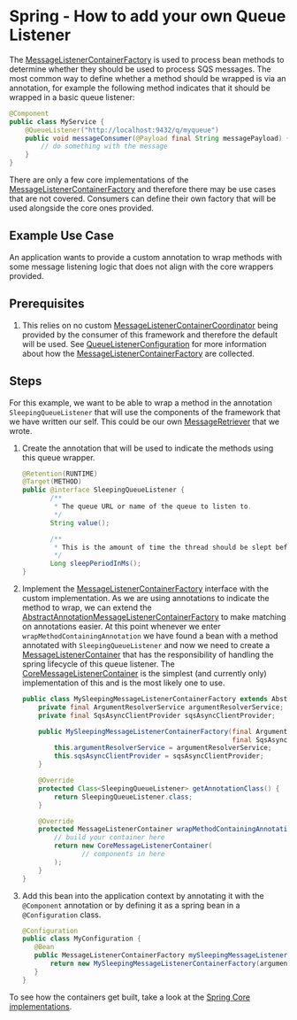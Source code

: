 # Spring - How to add your own Queue Listener

The [MessageListenerContainerFactory](../../../spring/spring-api/src/main/java/com/jashmore/sqs/spring/container/MessageListenerContainerFactory.java) is
used to process bean methods to determine whether they should be used to process SQS messages. The most common way to define whether a method should be wrapped
is via an annotation, for example the following method indicates that it should be wrapped in a basic queue listener:

```java
@Component
public class MyService {
    @QueueListener("http://localhost:9432/q/myqueue")
    public void messageConsumer(@Payload final String messagePayload) {
        // do something with the message
    }
}
```

There are only a few core implementations of the [MessageListenerContainerFactory](../../../spring/spring-api/src/main/java/com/jashmore/sqs/spring/container/MessageListenerContainerFactory.java)
and therefore there may be use cases that are not covered. Consumers can define their own factory that will be used alongside the core ones provided.

## Example Use Case

An application wants to provide a custom annotation to wrap methods with some message listening logic that does not align with the core wrappers provided.

## Prerequisites

1. This relies on no custom [MessageListenerContainerCoordinator](../../../spring/spring-api/src/main/java/com/jashmore/sqs/spring/container/MessageListenerContainerCoordinator.java)
being provided by the consumer of this framework and therefore the default will be used. See
[QueueListenerConfiguration](../../../spring/spring-core/src/main/java/com/jashmore/sqs/spring/config/QueueListenerConfiguration.java)
for more information about how the [MessageListenerContainerFactory](../../../spring/spring-api/src/main/java/com/jashmore/sqs/spring/container/MessageListenerContainerFactory.java)
are collected.

## Steps

For this example, we want to be able to wrap a method in the annotation `SleepingQueueListener` that will use the components of the framework that we have written
our self. This could be our own [MessageRetriever](../../../api/src/main/java/com/jashmore/sqs/retriever/MessageRetriever.java) that
we wrote.

1. Create the annotation that will be used to indicate the methods using this queue wrapper.

    ```java
    @Retention(RUNTIME)
    @Target(METHOD)
    public @interface SleepingQueueListener {
           /**
            * The queue URL or name of the queue to listen to.
            */  
           String value();

           /**
            * This is the amount of time the thread should be slept before actually retrieving the message.
            */
           Long sleepPeriodInMs();
    }
    ```

1. Implement the [MessageListenerContainerFactory](../../../spring/spring-api/src/main/java/com/jashmore/sqs/spring/container/MessageListenerContainerFactory.java)
interface with the custom implementation. As we are using annotations to indicate the method to wrap, we can extend
the [AbstractAnnotationMessageListenerContainerFactory](../../../spring/spring-core/src/main/java/com/jashmore/sqs/spring/container/AbstractAnnotationMessageListenerContainerFactory.java)
to make matching on annotations easier. At this point whenever we enter `wrapMethodContainingAnnotation` we have found a bean with a method
annotated with `SleepingQueueListener` and now we need to create
a [MessageListenerContainer](../../../api/src/main/java/com/jashmore/sqs/container/MessageListenerContainer.java)
that has the responsibility of handling the spring lifecycle of this queue listener. The
[CoreMessageListenerContainer](../../../core/src/main/java/com/jashmore/sqs/container/CoreMessageListenerContainer.java)
is the simplest (and currently only) implementation of this and is the most likely one to use.

    ```java
    public class MySleepingMessageListenerContainerFactory extends AbstractAnnotationMessageListenerContainerFactory<SleepingQueueListener> {
        private final ArgumentResolverService argumentResolverService;
        private final SqsAsyncClientProvider sqsAsyncClientProvider;

        public MySleepingMessageListenerContainerFactory(final ArgumentResolverService argumentResolverService,
                                                         final SqsAsyncClientProvider sqsAsyncClientProvider) {
            this.argumentResolverService = argumentResolverService;
            this.sqsAsyncClientProvider = sqsAsyncClientProvider;
        }

        @Override
        protected Class<SleepingQueueListener> getAnnotationClass() {
            return SleepingQueueListener.class;
        }

        @Override
        protected MessageListenerContainer wrapMethodContainingAnnotation(final Object bean, final Method method, final SleepingQueueListener annotation) {
            // build your container here
            return new CoreMessageListenerContainer(
                   // components in here
            );
        }
    }
    ```

1. Add this bean into the application context by annotating it with the `@Component` annotation or by defining it as a spring bean in a `@Configuration` class.

     ```java
     @Configuration
     public class MyConfiguration {
        @Bean
        public MessageListenerContainerFactory mySleepingMessageListenerContainerFactory(final ArgumentResolverService argumentResolverService) {
            return new MySleepingMessageListenerContainerFactory(argumentResolverService);
        }
     }
     ```

To see how the containers get built, take a look at the
[Spring Core implementations](../../../spring/spring-core/src/main/java/com/jashmore/sqs/spring/container).
